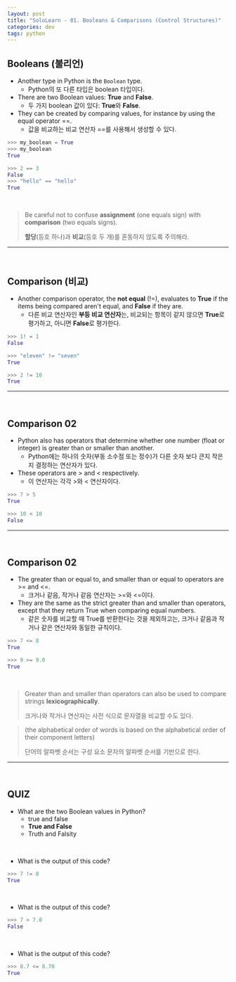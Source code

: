 ```yaml
---
layout: post
title: "SoloLearn - 01. Booleans & Comparisons (Control Structures)"
categories: dev
tags: python
---
```


## Booleans (불리언)

- Another type in Python is the `Boolean` type.
  - Python의 또 다른 타입은 boolean 타입이다.
- There are two Boolean values: **True** and **False**.
  - 두 가지 boolean 값이 있다: **True**와 **False**.
- They can be created by comparing values, for instance by using the equal operator ==.
  - 값을 비교하는 비교 연산자 ==를 사용해서 생성할 수 있다.

```python
>>> my_boolean = True
>>> my_boolean
True

>>> 2 == 3
False
>>> "hello" == "hello"
True
```

<br>

> Be careful not to confuse **assignment** (one equals sign) with **comparison** (two equals signs).
>
> **할당**(등호 하나)과 **비교**(등호 두 개)를 혼동하지 않도록 주의해라.

------

<br>

## Comparison (비교)

- Another comparison operator, the **not equal** (!=), evaluates to **True** if the items being compared aren't equal, and **False** if they are.
  - 다른 비교 연산자인 **부등 비교 연산자**는, 비교되는 항목이 같지 않으면 **True**로 평가하고, 아니면 **False**로 평가한다.

```python
>>> 1! = 1
False

>>> "eleven" != "seven"
True

>>> 2 != 10
True
```

------

<br>

## Comparison 02

- Python also has operators that determine whether one number (float or integer) is greater than or smaller than another.
  - Python에는 하나의 숫자(부동 소수점 또는 정수)가 다른 숫자 보다 큰지 작은지 결정하는 연산자가 있다.
- These operators are > and < respectively.
  - 이 연산자는 각각 >와 < 연산자이다.

```python
>>> 7 > 5
True

>>> 10 < 10
False
```

------

<br>

## Comparison 02

- The greater than or equal to, and smaller than or equal to operators are >= and <=.
  - 크거나 같음, 작거나 같음 연산자는 >=와 <=이다.
- They are the same as the strict greater than and smaller than operators, except that they return True when comparing equal numbers.
  - 같은 숫자를 비교할 때 True를 반환한다는 것을 제외하고는, 크거나 같음과 작거나 같은 연산자와 동일한 규칙이다.

```python
>>> 7 <= 8
True

>>> 9 >= 9.0
True
```

<br>

> Greater than and smaller than operators can also be used to compare strings **lexicographically**.
>
> 크거나와 작거나 연산자는 사전 식으로 문자열을 비교할 수도 있다.

> (the alphabetical order of words is based on the alphabetical order of their component letters)
>
> 단어의 알파벳 순서는 구성 요소 문자의 알파벳 순서를 기반으로 한다.

------

<br>

## QUIZ

- What are the two Boolean values in Python?
  - true and false
  - **True and False**
  - Truth and Falsity

<br>

- What is the output of this code?

```python
>>> 7 != 8
True
```

<br>

- What is the output of this code?

```python
>>> 7 > 7.0
False
```

<br>

- What is the output of this code?

```python
>>> 8.7 <= 8.70
True
```

<br>